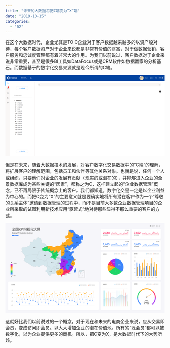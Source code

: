 ```yaml
---
title: "未来的大数据将把C端变为“X”端"
date: "2019-10-15"
categories: 
  - "02"
---
```


在这个大数据时代，企业尤其是TO C企业对于客户数据越来越多的以资产般对待，每个客户数据资产对于企业来说都是非常有价值的财富，对于做数据营销，客户服务和忠诚度管理都有着非常大的作用。为我们以前说过，客户数据对于企业来说非常重要，甚至是很多BI工具如DataFocus或是CRM软件如数据赢家的分析基石。而数据基于的数字化交易来源就是现今所谓的C端。

![](images/word-image-140.png)

但是在未来，随着大数据技术的发展，对客户数字化交易数据中的“C端”的理解，将扩展客户的理解范围，包括员工和伙伴等其他关系对象。也就是说，任何一个人或组织，只要他们对企业的发展有贡献（现实的或潜在的），并能够进入企业的全景数据库成为某些关键的“因素”，都称之为C，这样建立起的“企业数据管理”概念，已不再局限于传统概念上的客户。我们都知道，数字化交易一定是以企业利益为中心的。而把C变为“X”的主要意义就是要确实地将所有潜在客户作为一个“尊敬的关系主体”邀请到数据管理的过程中，而不是目前大多数企业数据管理项目的企业所采取的试图利用新技术应用“驱赶式”地对待那些显得不那么重要的客户的方式。

![](images/图表优化-06.png)

这就好比我们以前说过的一个概念，对于现在和未来的电商企业来说，应从交易即会员，变成访问即会员。以大大增加企业的潜在价值池。所有的“泛会员”都可以被数字化，以为企业提供更多的商机。所以，把C变为X，是大数据时代下的大势所趋。
